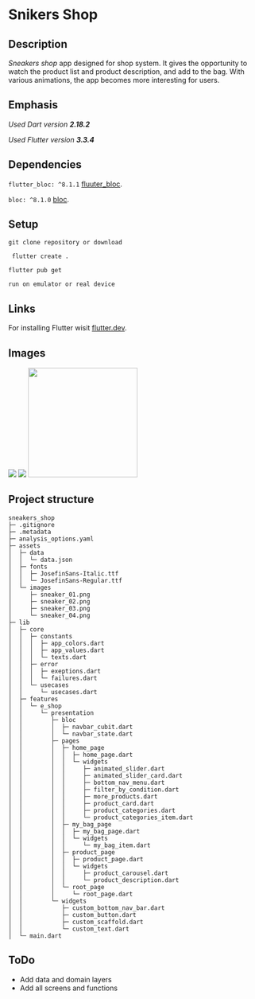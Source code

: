 # Snikers Shop

## Description

_Sneakers shop_ app designed for shop system.
It gives the opportunity to watch the product list and product description,
and add to the bag. With various animations, the app becomes more interesting for users.

## Emphasis
_Used Dart version **2.18.2**_

_Used Flutter version **3.3.4**_

## Dependencies

```flutter_bloc: ^8.1.1```  [fluuter_bloc](https://pub.dev/packages/flutter_bloc/install).

```bloc: ^8.1.0``` [bloc](https://pub.dev/packages/bloc/install).

## Setup 
 ``` git clone repository or download ```

 ``` flutter create .```

 ``` flutter pub get ```

 ``` run on emulator or real device ```

## Links

For installing Flutter wisit  [flutter.dev](https://flutter.dev/).

## Images
<p float="center">
  <img src="screenshots/screenshot_1.jpg width="220" />
  <img src="screenshots/screenshot_2.jpg  width="220" /> 
  <img src=screenshots/screenshot_3.jpg width="220" />
</p>

## Project structure

```
sneakers_shop
├─ .gitignore
├─ .metadata
├─ analysis_options.yaml
├─ assets
│  ├─ data
│  │  └─ data.json
│  ├─ fonts
│  │  ├─ JosefinSans-Italic.ttf
│  │  └─ JosefinSans-Regular.ttf
│  └─ images
│     ├─ sneaker_01.png
│     ├─ sneaker_02.png
│     ├─ sneaker_03.png
│     └─ sneaker_04.png
├─ lib
│  ├─ core
│  │  ├─ constants
│  │  │  ├─ app_colors.dart
│  │  │  ├─ app_values.dart
│  │  │  └─ texts.dart
│  │  ├─ error
│  │  │  ├─ exeptions.dart
│  │  │  └─ failures.dart
│  │  └─ usecases
│  │     └─ usecases.dart
│  ├─ features
│  │  └─ e_shop
│  │     └─ presentation
│  │        ├─ bloc
│  │        │  ├─ navbar_cubit.dart
│  │        │  └─ navbar_state.dart
│  │        ├─ pages
│  │        │  ├─ home_page
│  │        │  │  ├─ home_page.dart
│  │        │  │  └─ widgets
│  │        │  │     ├─ animated_slider.dart
│  │        │  │     ├─ animated_slider_card.dart
│  │        │  │     ├─ bottom_nav_menu.dart
│  │        │  │     ├─ filter_by_condition.dart
│  │        │  │     ├─ more_products.dart
│  │        │  │     ├─ product_card.dart
│  │        │  │     ├─ product_categories.dart
│  │        │  │     └─ product_categories_item.dart
│  │        │  ├─ my_bag_page
│  │        │  │  ├─ my_bag_page.dart
│  │        │  │  └─ widgets
│  │        │  │     └─ my_bag_item.dart
│  │        │  ├─ product_page
│  │        │  │  ├─ product_page.dart
│  │        │  │  └─ widgets
│  │        │  │     ├─ product_carousel.dart
│  │        │  │     └─ product_description.dart
│  │        │  └─ root_page
│  │        │     └─ root_page.dart
│  │        └─ widgets
│  │           ├─ custom_bottom_nav_bar.dart
│  │           ├─ custom_button.dart
│  │           ├─ custom_scaffold.dart
│  │           └─ custom_text.dart
│  └─ main.dart
```

## ToDo
* Add data and domain layers
* Add all screens and functions 
